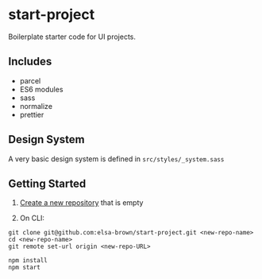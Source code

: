 # start-project

Boilerplate starter code for UI projects.

## Includes
- parcel
- ES6 modules
- sass
- normalize
- prettier

## Design System
A very basic design system is defined in `src/styles/_system.sass`

## Getting Started
1. [Create a new repository](https://github.com/new) that is empty

2. On CLI:
```
git clone git@github.com:elsa-brown/start-project.git <new-repo-name>
cd <new-repo-name>
git remote set-url origin <new-repo-URL>

npm install
npm start
```
